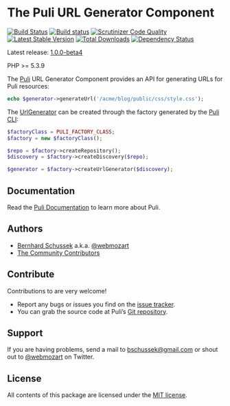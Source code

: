 The Puli URL Generator Component
================================

[![Build Status](https://travis-ci.org/puli/url-generator.svg?branch=1.0.0-beta4)](https://travis-ci.org/puli/url-generator)
[![Build status](https://ci.appveyor.com/api/projects/status/x7qpeo9er78ftxk0/branch/master?svg=true)](https://ci.appveyor.com/project/webmozart/url-generator/branch/master)
[![Scrutinizer Code Quality](https://scrutinizer-ci.com/g/puli/url-generator/badges/quality-score.png?b=1.0.0-beta4)](https://scrutinizer-ci.com/g/puli/url-generator/?branch=1.0.0-beta4)
[![Latest Stable Version](https://poser.pugx.org/puli/url-generator/v/stable.svg)](https://packagist.org/packages/puli/url-generator)
[![Total Downloads](https://poser.pugx.org/puli/url-generator/downloads.svg)](https://packagist.org/packages/puli/url-generator)
[![Dependency Status](https://www.versioneye.com/php/puli:url-generator/1.0.0/badge.svg)](https://www.versioneye.com/php/puli:url-generator/1.0.0)

Latest release: [1.0.0-beta4](https://packagist.org/packages/puli/url-generator#1.0.0-beta4)

PHP >= 5.3.9

The [Puli] URL Generator Component provides an API for generating URLs for Puli 
resources:

```php
echo $generator->generateUrl('/acme/blog/public/css/style.css');
```

The [UrlGenerator] can be created through the factory generated by the [Puli CLI]:

```php
$factoryClass = PULI_FACTORY_CLASS;
$factory = new $factoryClass();

$repo = $factory->createRepository();
$discovery = $factory->createDiscovery($repo);

$generator = $factory->createUrlGenerator($discovery);
```

Documentation
-------------

Read the [Puli Documentation] to learn more about Puli.

Authors
-------

* [Bernhard Schussek] a.k.a. [@webmozart]
* [The Community Contributors]

Contribute
----------

Contributions to are very welcome!

* Report any bugs or issues you find on the [issue tracker].
* You can grab the source code at Puli’s [Git repository].

Support
-------

If you are having problems, send a mail to bschussek@gmail.com or shout out to
[@webmozart] on Twitter.

License
-------

All contents of this package are licensed under the [MIT license].

[Puli]: http://puli.io
[Bernhard Schussek]: http://webmozarts.com
[The Community Contributors]: https://github.com/puli/url-generator/graphs/contributors
[Puli Documentation]: http://docs.puli.io/en/latest/index.html
[issue tracker]: https://github.com/puli/issues/issues
[Git repository]: https://github.com/puli/url-generator
[Puli CLI]: https://github.com/puli/cli
[@webmozart]: https://twitter.com/webmozart
[MIT license]: LICENSE
[UrlGenerator]: http://api.puli.io/latest/class-Puli.UrlGenerator.Api.UrlGenerator.html
